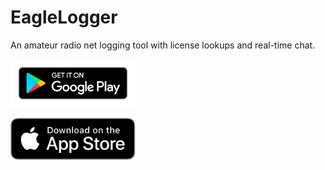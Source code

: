 # EagleLogger
An amateur radio net logging tool with license lookups and real-time chat.

<a href=""><img src="https://github.com/kevashcraft/EagleLogger/raw/master/res/play-store.png?raw=true" width="200" /></a>


<a href=""><img src="https://github.com/kevashcraft/EagleLogger/raw/master/res/app-store.svg?raw=true" width="200" /></a>


